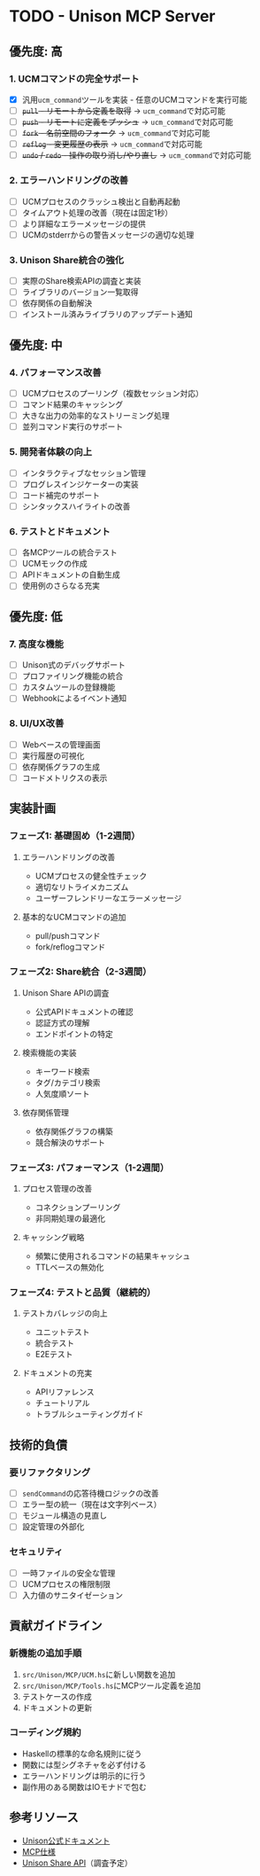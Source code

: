 # TODO - Unison MCP Server

## 優先度: 高

### 1. UCMコマンドの完全サポート
- [x] 汎用`ucm_command`ツールを実装 - 任意のUCMコマンドを実行可能
- [ ] ~~`pull` - リモートから定義を取得~~ → `ucm_command`で対応可能
- [ ] ~~`push` - リモートに定義をプッシュ~~ → `ucm_command`で対応可能
- [ ] ~~`fork` - 名前空間のフォーク~~ → `ucm_command`で対応可能
- [ ] ~~`reflog` - 変更履歴の表示~~ → `ucm_command`で対応可能
- [ ] ~~`undo` / `redo` - 操作の取り消し/やり直し~~ → `ucm_command`で対応可能

### 2. エラーハンドリングの改善
- [ ] UCMプロセスのクラッシュ検出と自動再起動
- [ ] タイムアウト処理の改善（現在は固定1秒）
- [ ] より詳細なエラーメッセージの提供
- [ ] UCMのstderrからの警告メッセージの適切な処理

### 3. Unison Share統合の強化
- [ ] 実際のShare検索APIの調査と実装
- [ ] ライブラリのバージョン一覧取得
- [ ] 依存関係の自動解決
- [ ] インストール済みライブラリのアップデート通知

## 優先度: 中

### 4. パフォーマンス改善
- [ ] UCMプロセスのプーリング（複数セッション対応）
- [ ] コマンド結果のキャッシング
- [ ] 大きな出力の効率的なストリーミング処理
- [ ] 並列コマンド実行のサポート

### 5. 開発者体験の向上
- [ ] インタラクティブなセッション管理
- [ ] プログレスインジケーターの実装
- [ ] コード補完のサポート
- [ ] シンタックスハイライトの改善

### 6. テストとドキュメント
- [ ] 各MCPツールの統合テスト
- [ ] UCMモックの作成
- [ ] APIドキュメントの自動生成
- [ ] 使用例のさらなる充実

## 優先度: 低

### 7. 高度な機能
- [ ] Unison式のデバッグサポート
- [ ] プロファイリング機能の統合
- [ ] カスタムツールの登録機能
- [ ] Webhookによるイベント通知

### 8. UI/UX改善
- [ ] Webベースの管理画面
- [ ] 実行履歴の可視化
- [ ] 依存関係グラフの生成
- [ ] コードメトリクスの表示

## 実装計画

### フェーズ1: 基礎固め（1-2週間）
1. エラーハンドリングの改善
   - UCMプロセスの健全性チェック
   - 適切なリトライメカニズム
   - ユーザーフレンドリーなエラーメッセージ

2. 基本的なUCMコマンドの追加
   - pull/pushコマンド
   - fork/reflogコマンド

### フェーズ2: Share統合（2-3週間）
1. Unison Share APIの調査
   - 公式APIドキュメントの確認
   - 認証方式の理解
   - エンドポイントの特定

2. 検索機能の実装
   - キーワード検索
   - タグ/カテゴリ検索
   - 人気度順ソート

3. 依存関係管理
   - 依存関係グラフの構築
   - 競合解決のサポート

### フェーズ3: パフォーマンス（1-2週間）
1. プロセス管理の改善
   - コネクションプーリング
   - 非同期処理の最適化

2. キャッシング戦略
   - 頻繁に使用されるコマンドの結果キャッシュ
   - TTLベースの無効化

### フェーズ4: テストと品質（継続的）
1. テストカバレッジの向上
   - ユニットテスト
   - 統合テスト
   - E2Eテスト

2. ドキュメントの充実
   - APIリファレンス
   - チュートリアル
   - トラブルシューティングガイド

## 技術的負債

### 要リファクタリング
- [ ] `sendCommand`の応答待機ロジックの改善
- [ ] エラー型の統一（現在は文字列ベース）
- [ ] モジュール構造の見直し
- [ ] 設定管理の外部化

### セキュリティ
- [ ] 一時ファイルの安全な管理
- [ ] UCMプロセスの権限制限
- [ ] 入力値のサニタイゼーション

## 貢献ガイドライン

### 新機能の追加手順
1. `src/Unison/MCP/UCM.hs`に新しい関数を追加
2. `src/Unison/MCP/Tools.hs`にMCPツール定義を追加
3. テストケースの作成
4. ドキュメントの更新

### コーディング規約
- Haskellの標準的な命名規則に従う
- 関数には型シグネチャを必ず付ける
- エラーハンドリングは明示的に行う
- 副作用のある関数はIOモナドで包む

## 参考リソース
- [Unison公式ドキュメント](https://www.unison-lang.org/docs/)
- [MCP仕様](https://github.com/anthropics/mcp)
- [Unison Share API](https://share.unison-lang.org/api/docs)（調査予定）